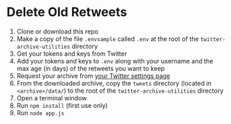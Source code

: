 # Delete Old Retweets

1. Clone or download this repo
1. Make a copy of the file `.envsample` called `.env` at the root of the `twitter-archive-utilities` directory
1. Get your tokens and keys from Twitter
1. Add your tokens and keys to `.env` along with your username and the max age (in days) of the retweets you want to keep
1. Request your archive from [your Twitter settings page](https://twitter.com/settings/account)
1. From the downloaded archive, copy the `tweets` directory (located in `<archive>/data/`) to the root of the `twitter-archive-utilities` directory
1. Open a terminal window
1. Run `npm install` (first use only)
1. Run `node app.js`
